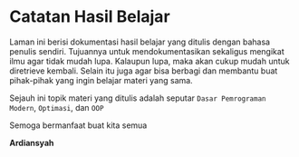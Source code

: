 # Catatan Hasil Belajar

Laman ini berisi dokumentasi hasil belajar yang ditulis dengan bahasa penulis sendiri. Tujuannya untuk mendokumentasikan sekaligus mengikat ilmu agar tidak mudah lupa. Kalaupun lupa, maka akan cukup mudah untuk diretrieve kembali. Selain itu juga agar bisa berbagi dan membantu buat pihak-pihak yang ingin belajar materi yang sama.<p>
Sejauh ini topik materi yang ditulis adalah seputar `Dasar Pemrograman Modern`, `Optimasi`, dan `OOP`
<p>
Semoga bermanfaat buat kita semua <br>

**Ardiansyah**

